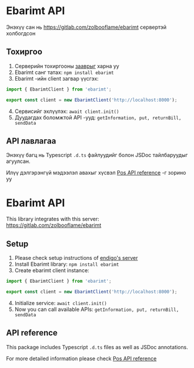 # Ebarimt API

Энэхүү сан нь https://gitlab.com/zolbooflame/ebarimt сервертэй холбогдсон

## Тохиргоо

1. Cерверийн тохиргооны [зааврыг](https://gitlab.com/zolbooflame/ebarimt) харна уу
2. Ebarimt санг татах: `npm install ebarimt`
3. Ebarimt -ийн client загвар үүсгэх:

```js
import { EbarimtClient } from 'ebarimt';

export const client = new EbarimtClient('http://localhost:8000');
```

4. Сервисийг эхлүүлэх: `await client.init()`
5. Дуудагдах боломжтой API -ууд: `getInformation, put, returnBill, sendData`

## API лавлагаа

Энэхүү багц нь Typescript `.d.ts` файлуудийг болон JSDoc тайлбаруудыг агуулсан.

Илүү дэлгэрэнгүй мэдээлэл авахыг хүсвэл [Pos API reference](https://ebarimt.mn/img/Pos%20API%202.1.2%20User%20Guide_mn.pdf) -г зорино уу

# Ebarimt API

This library integrates with this server: https://gitlab.com/zolbooflame/ebarimt

## Setup

1. Please check setup instructions of [endigo's server](https://gitlab.com/endigo/ebarimt)
2. Install Ebarimt library: `npm install ebarimt`
3. Create ebarimt client instance:

```js
import { EbarimtClient } from 'ebarimt';

export const client = new EbarimtClient('http://localhost:8000');
```

4. Initialize service: `await client.init()`
5. Now you can call available APIs: `getInformation, put, returnBill, sendData`

## API reference

This package includes Typescript `.d.ts` files as well as JSDoc annotations.

For more detailed information please check [Pos API reference](https://ebarimt.mn/img/Pos%20API%202.1.2%20User%20Guide_mn.pdf)
